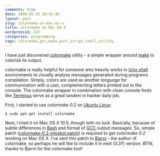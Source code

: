 ```yaml
---
comments: true
date: 2008-05-25 10:42:49
layout: post
slug: colormake-on-mac-os-x
title: colormake on Mac OS X
wordpressid: 247
categories: programming
tags: colormake,gcc,make,perl,script,shell,utility
---
```


I have just discovered [colormake](http://bre.klaki.net/programs/colormake/) utility - a simple wrapper around [make](http://www.gnu.org/software/make/) to colorize its output.





colormake is really helpful for someone who heavily works in [Unix shell](http://en.wikipedia.org/wiki/Unix_shell) environments to visually analyse messages generated during programs compilation. Simply, colors are used as another _language_ for communication with a user, complementing letters printed out to the console. The colormake wrapper in combination with clean console fonts like [Terminus](http://mateusz.loskot.net?p=223/) serve as a great tandem in hacker daily job.





First, I started to use _colormake 0.2_ on [Ubuntu Linux](http://www.ubuntu.com/): 
    
    $ sudo apt-get install colormake





Next, I tried it on Mac OS X 10.5, though with no luck. Basically, because of subtle differences in [Bash](http://en.wikipedia.org/wiki/Bash) and format of [GCC](http://gcc.gnu.org/) output messages. So, simple patch ([colormake-0.2-mloskot.patch](/download/patches/colormake-0.2-mloskot.patch)) is required to get _colormake 0.2_ working on Mac OS X. I've sent this patch to [Bjarni](http://bre.klaki.net/) - the author of colormake, so perhaps he will like to include it in next (0.3?) version. BTW, thanks to Bjarni for the colormake tool!
